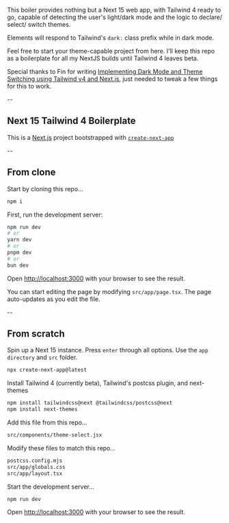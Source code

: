 This boiler provides nothing but a Next 15 web app, with Tailwind 4 ready to go, capable of detecting the user's light/dark mode and the logic to declare/ select/ switch themes.

Elements will respond to Tailwind's `dark:` class prefix while in dark mode.

Feel free to start your theme-capable project from here. I'll keep this repo as a boilerplate for all my NextJS builds until Tailwind 4 leaves beta.

Special thanks to Fin for writing [Implementing Dark Mode and Theme Switching using Tailwind v4 and Next.js](https://www.thingsaboutweb.dev/en/posts/dark-mode-with-tailwind-v4-nextjs), just needed to tweak a few things for this to work.

--

## Next 15 Tailwind 4 Boilerplate

This is a [Next.js](https://nextjs.org) project bootstrapped with [`create-next-app`](https://nextjs.org/docs/app/api-reference/cli/create-next-app)

--

## From clone

Start by cloning this repo...

```bash
npm i
```

First, run the development server:

```bash
npm run dev
# or
yarn dev
# or
pnpm dev
# or
bun dev
```

Open [http://localhost:3000](http://localhost:3000) with your browser to see the result.

You can start editing the page by modifying `src/app/page.tsx`. The page auto-updates as you edit the file.

--

## From scratch

Spin up a Next 15 instance. Press `enter` through all options. Use the `app directory` and `src` folder.

```bash
npx create-next-app@latest
```

Install Tailwind 4 (currently beta), Tailwind's postcss plugin, and next-themes

```bash
npm install tailwindcss@next @tailwindcss/postcss@next
npm install next-themes
```

Add this file from this repo...

```bash
src/components/theme-select.jsx
```

Modify these files to match this repo...

```bash
postcss.config.mjs
src/app/globals.css
src/app/layout.tsx
```

Start the development server...

```bash
npm run dev
```

Open [http://localhost:3000](http://localhost:3000) with your browser to see the result.